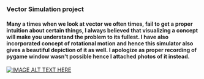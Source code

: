### Vector Simulation project
#### Many a times when we look at vector we often times, fail to get a proper intuition about certain things, I always believed that visualizing a concept will make you understand the problem to its fullest. I have also incorporated concept of rotational motion and hence this simulator also gives a beautiful depiction of it as well. I apologize as proper recording of pygame window wasn't possible hence I attached photos of it instead. 
[![IMAGE ALT TEXT HERE](https://img.youtube.com/vi/U8lfn8dlSNU/0.jpg)](https://youtu.be/U8lfn8dlSNU)
